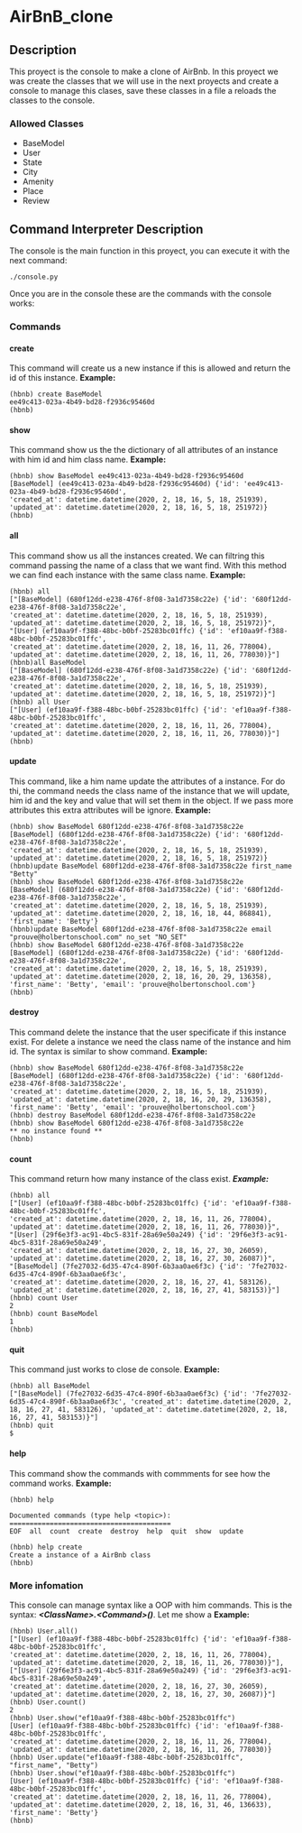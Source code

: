 # AirBnB_clone

## Description
This proyect is the console to make a clone of AirBnb. In this proyect we was create the classes that we will use in the next proyects and create a console to manage this clases, save these classes in a file a reloads the classes to the console.
### Allowed Classes
- BaseModel
- User
- State
- City
- Amenity
- Place
- Review

## Command Interpreter Description
The console is the main function in this proyect, you can execute it with the next command:
```
./console.py
```
Once you are in the console these are the commands with the console works:
### Commands
#### create
This command will create us a new instance if this is allowed and return the id of this instance.
**Example:**
```
(hbnb) create BaseModel
ee49c413-023a-4b49-bd28-f2936c95460d
(hbnb)
```
#### show
This command show us the the dictionary of all attributes of an instance with him id and him class name. **Example:**
```
(hbnb) show BaseModel ee49c413-023a-4b49-bd28-f2936c95460d
[BaseModel] (ee49c413-023a-4b49-bd28-f2936c95460d) {'id': 'ee49c413-023a-4b49-bd28-f2936c95460d',
'created_at': datetime.datetime(2020, 2, 18, 16, 5, 18, 251939),
'updated_at': datetime.datetime(2020, 2, 18, 16, 5, 18, 251972)}
(hbnb)
```
#### all
This command show us all the instances created. We can filtring this command passing the name of a class that we want find. With this method we can find each instance with the same class name. **Example:**
```
(hbnb) all
["[BaseModel] (680f12dd-e238-476f-8f08-3a1d7358c22e) {'id': '680f12dd-e238-476f-8f08-3a1d7358c22e',
'created_at': datetime.datetime(2020, 2, 18, 16, 5, 18, 251939),
'updated_at': datetime.datetime(2020, 2, 18, 16, 5, 18, 251972)}",
"[User] (ef10aa9f-f388-48bc-b0bf-25283bc01ffc) {'id': 'ef10aa9f-f388-48bc-b0bf-25283bc01ffc',
'created_at': datetime.datetime(2020, 2, 18, 16, 11, 26, 778004),
'updated_at': datetime.datetime(2020, 2, 18, 16, 11, 26, 778030)}"]
(hbnb)all BaseModel
["[BaseModel] (680f12dd-e238-476f-8f08-3a1d7358c22e) {'id': '680f12dd-e238-476f-8f08-3a1d7358c22e',
'created_at': datetime.datetime(2020, 2, 18, 16, 5, 18, 251939),
'updated_at': datetime.datetime(2020, 2, 18, 16, 5, 18, 251972)}"]
(hbnb) all User
["[User] (ef10aa9f-f388-48bc-b0bf-25283bc01ffc) {'id': 'ef10aa9f-f388-48bc-b0bf-25283bc01ffc',
'created_at': datetime.datetime(2020, 2, 18, 16, 11, 26, 778004),
'updated_at': datetime.datetime(2020, 2, 18, 16, 11, 26, 778030)}"]
(hbnb)
```
#### update
This command, like a him name update the attributes of a instance. For do thi, the command needs the class name of the instance that we will update, him id and the key and value that will set them in the object. If we pass more attributes this extra attributes will be ignore. **Example:**
```
(hbnb) show BaseModel 680f12dd-e238-476f-8f08-3a1d7358c22e
[BaseModel] (680f12dd-e238-476f-8f08-3a1d7358c22e) {'id': '680f12dd-e238-476f-8f08-3a1d7358c22e',
'created_at': datetime.datetime(2020, 2, 18, 16, 5, 18, 251939),
'updated_at': datetime.datetime(2020, 2, 18, 16, 5, 18, 251972)}
(hbnb)update BaseModel 680f12dd-e238-476f-8f08-3a1d7358c22e first_name "Betty"
(hbnb) show BaseModel 680f12dd-e238-476f-8f08-3a1d7358c22e
[BaseModel] (680f12dd-e238-476f-8f08-3a1d7358c22e) {'id': '680f12dd-e238-476f-8f08-3a1d7358c22e',
'created_at': datetime.datetime(2020, 2, 18, 16, 5, 18, 251939),
'updated_at': datetime.datetime(2020, 2, 18, 16, 18, 44, 868841),
'first_name': 'Betty'}
(hbnb)update BaseModel 680f12dd-e238-476f-8f08-3a1d7358c22e email "prouve@holbertonschool.com" no_set "NO_SET"
(hbnb) show BaseModel 680f12dd-e238-476f-8f08-3a1d7358c22e
[BaseModel] (680f12dd-e238-476f-8f08-3a1d7358c22e) {'id': '680f12dd-e238-476f-8f08-3a1d7358c22e',
'created_at': datetime.datetime(2020, 2, 18, 16, 5, 18, 251939),
'updated_at': datetime.datetime(2020, 2, 18, 16, 20, 29, 136358),
'first_name': 'Betty', 'email': 'prouve@holbertonschool.com'}
(hbnb)
```
#### destroy
This command delete the instance that the user specificate if this instance exist. For delete a instance we need the class name of the instance and him id. The syntax is similar to show command. **Example:**
```
(hbnb) show BaseModel 680f12dd-e238-476f-8f08-3a1d7358c22e
[BaseModel] (680f12dd-e238-476f-8f08-3a1d7358c22e) {'id': '680f12dd-e238-476f-8f08-3a1d7358c22e',
'created_at': datetime.datetime(2020, 2, 18, 16, 5, 18, 251939),
'updated_at': datetime.datetime(2020, 2, 18, 16, 20, 29, 136358),
'first_name': 'Betty', 'email': 'prouve@holbertonschool.com'}
(hbnb) destroy BaseModel 680f12dd-e238-476f-8f08-3a1d7358c22e
(hbnb) show BaseModel 680f12dd-e238-476f-8f08-3a1d7358c22e
** no instance found **
(hbnb)
```
#### count
This command return how many instance of the class exist. ***Example:***
```
(hbnb) all
["[User] (ef10aa9f-f388-48bc-b0bf-25283bc01ffc) {'id': 'ef10aa9f-f388-48bc-b0bf-25283bc01ffc',
'created_at': datetime.datetime(2020, 2, 18, 16, 11, 26, 778004),
'updated_at': datetime.datetime(2020, 2, 18, 16, 11, 26, 778030)}",
"[User] (29f6e3f3-ac91-4bc5-831f-28a69e50a249) {'id': '29f6e3f3-ac91-4bc5-831f-28a69e50a249',
'created_at': datetime.datetime(2020, 2, 18, 16, 27, 30, 26059),
'updated_at': datetime.datetime(2020, 2, 18, 16, 27, 30, 26087)}",
"[BaseModel] (7fe27032-6d35-47c4-890f-6b3aa0ae6f3c) {'id': '7fe27032-6d35-47c4-890f-6b3aa0ae6f3c',
'created_at': datetime.datetime(2020, 2, 18, 16, 27, 41, 583126),
'updated_at': datetime.datetime(2020, 2, 18, 16, 27, 41, 583153)}"]
(hbnb) count User
2
(hbnb) count BaseModel
1
(hbnb)
```
#### quit
This command just works to close de console. **Example:**
```
(hbnb) all BaseModel
["[BaseModel] (7fe27032-6d35-47c4-890f-6b3aa0ae6f3c) {'id': '7fe27032-6d35-47c4-890f-6b3aa0ae6f3c', 'created_at': datetime.datetime(2020, 2, 18, 16, 27, 41, 583126), 'updated_at': datetime.datetime(2020, 2, 18, 16, 27, 41, 583153)}"]
(hbnb) quit
$
```

#### help
This command show the commands with commments for see how the command works. **Example:**
```
(hbnb) help

Documented commands (type help <topic>):
========================================
EOF  all  count  create  destroy  help  quit  show  update

(hbnb) help create
Create a instance of a AirBnb class
(hbnb)
```

### More infomation
This console can manage syntax like a OOP with him commands. This is the syntax: ***\<ClassName\>.\<Command\>()***. Let me show a **Example:**
```
(hbnb) User.all()
["[User] (ef10aa9f-f388-48bc-b0bf-25283bc01ffc) {'id': 'ef10aa9f-f388-48bc-b0bf-25283bc01ffc',
'created_at': datetime.datetime(2020, 2, 18, 16, 11, 26, 778004),
'updated_at': datetime.datetime(2020, 2, 18, 16, 11, 26, 778030)}"],
["[User] (29f6e3f3-ac91-4bc5-831f-28a69e50a249) {'id': '29f6e3f3-ac91-4bc5-831f-28a69e50a249',
'created_at': datetime.datetime(2020, 2, 18, 16, 27, 30, 26059),
'updated_at': datetime.datetime(2020, 2, 18, 16, 27, 30, 26087)}"]
(hbnb) User.count()
2
(hbnb) User.show("ef10aa9f-f388-48bc-b0bf-25283bc01ffc")
[User] (ef10aa9f-f388-48bc-b0bf-25283bc01ffc) {'id': 'ef10aa9f-f388-48bc-b0bf-25283bc01ffc',
'created_at': datetime.datetime(2020, 2, 18, 16, 11, 26, 778004),
'updated_at': datetime.datetime(2020, 2, 18, 16, 11, 26, 778030)}
(hbnb) User.update("ef10aa9f-f388-48bc-b0bf-25283bc01ffc", "first_name", "Betty")
(hbnb) User.show("ef10aa9f-f388-48bc-b0bf-25283bc01ffc")
[User] (ef10aa9f-f388-48bc-b0bf-25283bc01ffc) {'id': 'ef10aa9f-f388-48bc-b0bf-25283bc01ffc',
'created_at': datetime.datetime(2020, 2, 18, 16, 11, 26, 778004),
'updated_at': datetime.datetime(2020, 2, 18, 16, 31, 46, 136633), 'first_name': 'Betty'}
(hbnb)
```
